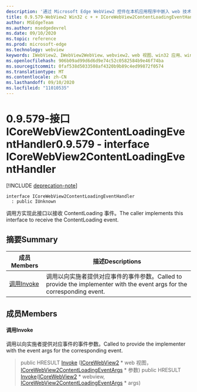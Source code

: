 ```yaml
---
description: '通过 Microsoft Edge WebView2 控件在本机应用程序中嵌入 web 技术 (HTML、CSS 和 JavaScript) '
title: 0.9.579-WebView2 Win32 c + + ICoreWebView2ContentLoadingEventHandler
author: MSEdgeTeam
ms.author: msedgedevrel
ms.date: 09/10/2020
ms.topic: reference
ms.prod: microsoft-edge
ms.technology: webview
keywords: IWebView2、IWebView2WebView、webview2、web 视图、win32 应用、win32、edge、ICoreWebView2、ICoreWebView2Controller、浏览器控件、边缘 html、ICoreWebView2ContentLoadingEventHandler
ms.openlocfilehash: 906b09ad99d6d6d9e74c52c0582584b9e46f74ba
ms.sourcegitcommit: 0faf538d5033508af4320b9b89c4ed99872f0574
ms.translationtype: MT
ms.contentlocale: zh-CN
ms.lasthandoff: 09/10/2020
ms.locfileid: "11010535"
---
```

# <span data-ttu-id="f0dca-104">0.9.579-接口 ICoreWebView2ContentLoadingEventHandler</span><span class="sxs-lookup"><span data-stu-id="f0dca-104">0.9.579 - interface ICoreWebView2ContentLoadingEventHandler</span></span> 

[!INCLUDE [deprecation-note](../../includes/deprecation-note.md)]

```
interface ICoreWebView2ContentLoadingEventHandler
  : public IUnknown
```

<span data-ttu-id="f0dca-105">调用方实现此接口以接收 ContentLoading 事件。</span><span class="sxs-lookup"><span data-stu-id="f0dca-105">The caller implements this interface to receive the ContentLoading event.</span></span>

## <span data-ttu-id="f0dca-106">摘要</span><span class="sxs-lookup"><span data-stu-id="f0dca-106">Summary</span></span>

 <span data-ttu-id="f0dca-107">成员</span><span class="sxs-lookup"><span data-stu-id="f0dca-107">Members</span></span>                        | <span data-ttu-id="f0dca-108">描述</span><span class="sxs-lookup"><span data-stu-id="f0dca-108">Descriptions</span></span>
--------------------------------|---------------------------------------------
[<span data-ttu-id="f0dca-109">调用</span><span class="sxs-lookup"><span data-stu-id="f0dca-109">Invoke</span></span>](#invoke) | <span data-ttu-id="f0dca-110">调用以向实施者提供对应事件的事件参数。</span><span class="sxs-lookup"><span data-stu-id="f0dca-110">Called to provide the implementer with the event args for the corresponding event.</span></span>

## <span data-ttu-id="f0dca-111">成员</span><span class="sxs-lookup"><span data-stu-id="f0dca-111">Members</span></span>

#### <span data-ttu-id="f0dca-112">调用</span><span class="sxs-lookup"><span data-stu-id="f0dca-112">Invoke</span></span> 

<span data-ttu-id="f0dca-113">调用以向实施者提供对应事件的事件参数。</span><span class="sxs-lookup"><span data-stu-id="f0dca-113">Called to provide the implementer with the event args for the corresponding event.</span></span>

> <span data-ttu-id="f0dca-114">public HRESULT [Invoke](#invoke) ([ICoreWebView2](icorewebview2.md) \* web 视图， [ICoreWebView2ContentLoadingEventArgs](icorewebview2contentloadingeventargs.md) \* 参数) </span><span class="sxs-lookup"><span data-stu-id="f0dca-114">public HRESULT [Invoke](#invoke)([ICoreWebView2](icorewebview2.md) \* webview, [ICoreWebView2ContentLoadingEventArgs](icorewebview2contentloadingeventargs.md) \* args)</span></span>

